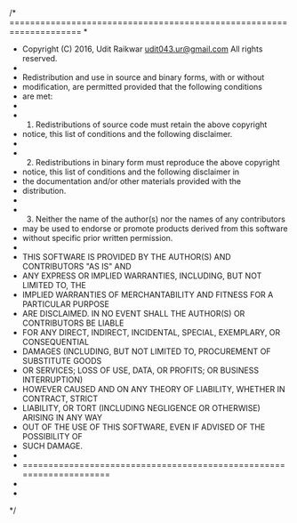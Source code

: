 /* ====================================================================
 *
 * Copyright (C) 2016, Udit Raikwar <udit043.ur@gmail.com>  All rights reserved.
 *
 * Redistribution and use in source and binary forms, with or without
 * modification, are permitted provided that the following conditions
 * are met:
 *
 * 1. Redistributions of source code must retain the above copyright
 *    notice, this list of conditions and the following disclaimer.
 *
 * 2. Redistributions in binary form must reproduce the above copyright
 *    notice, this list of conditions and the following disclaimer in
 *    the documentation and/or other materials provided with the
 *    distribution.
 *
 * 3. Neither the name of the author(s) nor the names of any contributors
 *    may be used to endorse or promote products derived from this software
 *    without specific prior written permission.
 *
 * THIS SOFTWARE IS PROVIDED BY THE AUTHOR(S) AND CONTRIBUTORS "AS IS" AND
 * ANY EXPRESS OR IMPLIED WARRANTIES, INCLUDING, BUT NOT LIMITED TO, THE
 * IMPLIED WARRANTIES OF MERCHANTABILITY AND FITNESS FOR A PARTICULAR PURPOSE
 * ARE DISCLAIMED.  IN NO EVENT SHALL THE AUTHOR(S) OR CONTRIBUTORS BE LIABLE
 * FOR ANY DIRECT, INDIRECT, INCIDENTAL, SPECIAL, EXEMPLARY, OR CONSEQUENTIAL
 * DAMAGES (INCLUDING, BUT NOT LIMITED TO, PROCUREMENT OF SUBSTITUTE GOODS
 * OR SERVICES; LOSS OF USE, DATA, OR PROFITS; OR BUSINESS INTERRUPTION)
 * HOWEVER CAUSED AND ON ANY THEORY OF LIABILITY, WHETHER IN CONTRACT, STRICT
 * LIABILITY, OR TORT (INCLUDING NEGLIGENCE OR OTHERWISE) ARISING IN ANY WAY
 * OUT OF THE USE OF THIS SOFTWARE, EVEN IF ADVISED OF THE POSSIBILITY OF
 * SUCH DAMAGE.
 *
 * ====================================================================
 *
 *
 */
